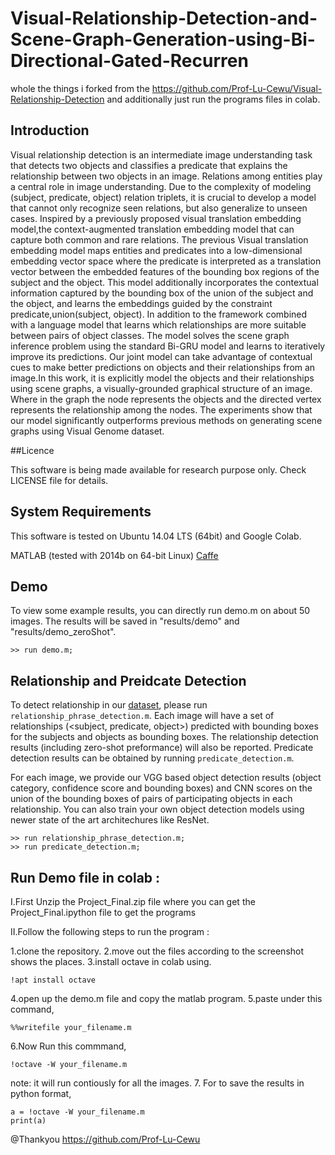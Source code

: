 # Visual-Relationship-Detection-and-Scene-Graph-Generation-using-Bi-Directional-Gated-Recurren

whole the things i forked from the https://github.com/Prof-Lu-Cewu/Visual-Relationship-Detection and additionally just run the programs files in colab.





## Introduction
Visual relationship detection is an intermediate image understanding task that detects two objects and classifies a predicate that explains the relationship between two objects in an image. Relations among entities play a central role in image understanding. Due to the complexity of modeling (subject, predicate, object) relation triplets, it is crucial to develop a model that cannot only recognize seen relations, but also generalize to unseen cases. Inspired by a previously proposed visual translation embedding model,the context-augmented translation embedding model that can capture both common and rare relations. The previous Visual translation embedding model maps entities and predicates into a low-dimensional embedding vector space where the predicate is interpreted as a translation vector between the embedded features of the bounding box regions of the subject and the object. This model additionally incorporates the contextual information captured by the bounding box of the union of the subject and the object, and learns the embeddings guided by the constraint predicate,union(subject, object). In addition to the framework combined with a language model that learns which relationships are more suitable between pairs of object classes. The model solves the scene graph inference problem using the standard Bi-GRU model and learns to iteratively improve its predictions. Our joint model can take advantage of contextual cues to make better predictions on objects and their relationships from an image.In this work, it is explicitly model the objects and their relationships using scene graphs, a visually-grounded graphical structure of an image. Where in the graph the node represents the objects and the directed vertex represents the relationship among the nodes. The experiments show that our model significantly outperforms previous methods on generating scene graphs using Visual Genome dataset.



##Licence

This software is being made available for research purpose only. Check LICENSE file for details.

## System Requirements
This software is tested on Ubuntu 14.04 LTS (64bit) and Google Colab.

MATLAB (tested with 2014b on 64-bit Linux)
[Caffe](http://caffe.berkeleyvision.org/installation.html#prequequisites)

## Demo
To view some example results, you can directly run demo.m on about 50 images. The results will be saved in "results/demo" and "results/demo_zeroShot".
```
>> run demo.m;
```

## Relationship and Preidcate Detection 
To detect relationship in our [dataset](http://cs.stanford.edu/people/ranjaykrishna/vrd/), please run `relationship_phrase_detection.m`. Each image will have a set of relationships (<subject, predicate, object>) predicted with bounding boxes for the subjects and objects as bounding boxes. The relationship detection results (including zero-shot preformance) will also be reported. Predicate detection results can be obtained by running `predicate_detection.m`. 

For each image, we provide our VGG based object detection results (object category, confidence score and bounding boxes) and CNN scores on the union of the bounding boxes of pairs of participating objects in each relationship. You can also train your own object detection models using newer state of the art architechures like ResNet. 
```
>> run relationship_phrase_detection.m;
>> run predicate_detection.m;
```

## Run Demo file in colab :

I.First Unzip the Project_Final.zip file where you can get the Project_Final.ipython file to get the programs 

II.Follow the following steps to run the program :

1.clone the repository. 
2.move out the files according to the screenshot shows the places.
3.install octave  in colab using. 
```
!apt install octave
```
4.open up the demo.m file and copy the matlab program.
5.paste under this command,
```
%%writefile your_filename.m
```
6.Now Run this commmand,
```
!octave -W your_filename.m
```
note: it will run contiously for all the images.
7. For to save the results in python format,
```
a = !octave -W your_filename.m
print(a)
```
@Thankyou  https://github.com/Prof-Lu-Cewu 
